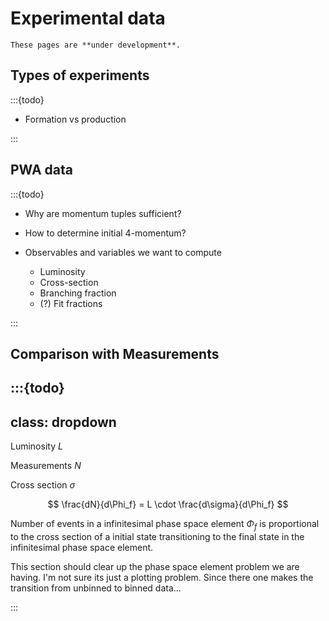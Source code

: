 # Experimental data

```{warning}
These pages are **under development**.
```

## Types of experiments

:::{todo}

- Formation vs production

:::

## PWA data

:::{todo}

- Why are momentum tuples sufficient?
- How to determine initial 4-momentum?
- Observables and variables we want to compute

  - Luminosity
  - Cross-section
  - Branching fraction
  - (?) Fit fractions

:::

## Comparison with Measurements

<!-- markdownlint-disable -->
<!-- prettier-ignore-start -->
:::{todo}
---
class: dropdown
---
<!-- prettier-ignore-end -->

<!-- markdownlint-enable -->

Luminosity $L$

Measurements $N$

Cross section $\sigma$

$$
\frac{dN}{d\Phi_f} = L \cdot \frac{d\sigma}{d\Phi_f}
$$

Number of events in a infinitesimal phase space element $\Phi_f$ is
proportional to the cross section of a initial state transitioning to the final
state in the infinitesimal phase space element.

This section should clear up the phase space element problem we are having. I'm
not sure its just a plotting problem. Since there one makes the transition from
unbinned to binned data...

:::
